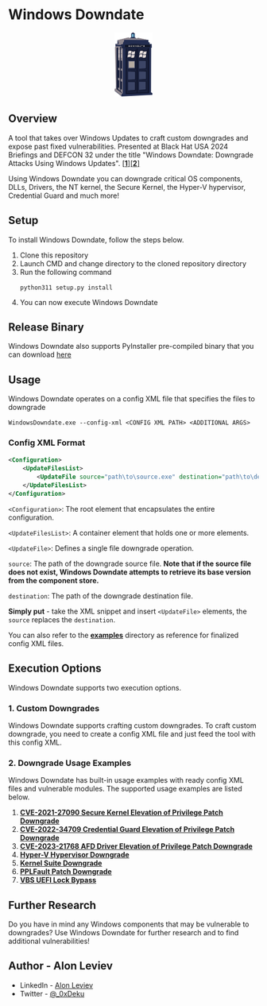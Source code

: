 # Windows Downdate
<div align="center">
<img src="./images/Windows-Downdate-Logo.png" width="15%"/>
</div align="center">

## Overview
A tool that takes over Windows Updates to craft custom downgrades and expose past fixed vulnerabilities. Presented at Black Hat USA 2024 Briefings and DEFCON 32 under the title "Windows Downdate: Downgrade Attacks Using Windows Updates". [[**1**]](https://www.blackhat.com/us-24/briefings/schedule/#windows-downdate-downgrade-attacks-using-windows-updates-38963)[[**2**]](https://defcon.org/html/defcon-32/dc-32-speakers.html#54522)

Using Windows Downdate you can downgrade critical OS components, DLLs, Drivers, the NT kernel, the Secure Kernel, the Hyper-V hypervisor, Credential Guard and much more!

## Setup
To install Windows Downdate, follow the steps below.
1. Clone this repository
2. Launch CMD and change directory to the cloned repository directory
3. Run the following command
    ```
    python311 setup.py install
    ```
4. You can now execute Windows Downdate


## Release Binary
Windows Downdate also supports PyInstaller pre-compiled binary that you can download [here](https://github.com/0xDeku/Windows-Downdate/releases)

## Usage
Windows Downdate operates on a config XML file that specifies the files to downgrade
```
WindowsDowndate.exe --config-xml <CONFIG XML PATH> <ADDITIONAL ARGS>
```


### Config XML  Format

```xml
<Configuration>
    <UpdateFilesList>
        <UpdateFile source="path\to\source.exe" destination="path\to\destination.exe" />
    </UpdateFilesList>
</Configuration>
```

`<Configuration>`: The root element that encapsulates the entire configuration.

`<UpdateFilesList>`: A container element that holds one or more <UpdateFile> elements.

`<UpdateFile>`: Defines a single file downgrade operation.

`source`: The path of the downgrade source file. **Note that if the source file does not exist, Windows Downdate attempts to retrieve its base version from the component store.**

`destination`: The path of the downgrade destination file.

**Simply put** - take the XML snippet and insert `<UpdateFile>` elements, the `source` replaces the `destination`.

You can also refer to the [**examples**](./examples) directory as reference for finalized config XML files.

## Execution Options
Windows Downdate supports two execution options. 
### 1. Custom Downgrades
Windows Downdate supports crafting custom downgrades. 
To craft custom downgrade, you need to create a config XML file and just feed the tool with this config XML. 

### 2. Downgrade Usage Examples
Windows Downdate has built-in usage examples with ready config XML files and vulnerable modules. The supported usage examples are listed below.

1. [**CVE-2021-27090 Secure Kernel Elevation of Privilege Patch Downgrade**](./examples/CVE-2021-27090-Secure-Kernel-EoP-Patch-Downgrade)
2. [**CVE-2022-34709 Credential Guard Elevation of Privilege Patch Downgrade**](./examples/CVE-2022-34709-Credential-Guard-EoP-Patch-Downgrade)
3. [**CVE-2023-21768 AFD Driver Elevation of Privilege Patch Downgrade**](./examples/CVE-2023-21768-AFD-Driver-EoP-Patch-Downgrade)
4. [**Hyper-V Hypervisor Downgrade**](./examples/Hyper-V-Hypervisor-Downgrade)
5. [**Kernel Suite Downgrade**](./examples/Kernel-Suite-Downgrade)
6. [**PPLFault Patch Downgrade**](./examples/PPLFault-Patch-Downgrade)
7. [**VBS UEFI Lock Bypass**](./examples/VBS-UEFI-Locks-Bypass)

## Further Research
Do you have in mind any Windows components that may be vulnerable to downgrades? Use Windows Downdate for further research and to find additional vulnerabilities!

## Author - Alon Leviev
* LinkedIn - [Alon Leviev](https://il.linkedin.com/in/alonleviev)
* Twitter - [@_0xDeku](https://twitter.com/_0xDeku)